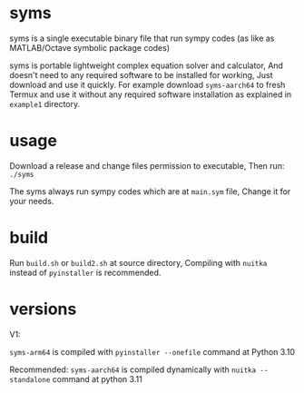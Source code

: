 # syms
syms is a single executable binary file that run sympy codes (as like as MATLAB/Octave symbolic package codes)

syms is portable lightweight complex equation solver and calculator, And doesn't need to any required software to be installed for working, Just download and use it quickly. For example download `syms-aarch64` to fresh Termux and use it without any required software installation as explained in `example1` directory.

# usage
Download a release and change files permission to executable, Then run:
`./syms`

The syms always run sympy codes which are at `main.sym` file, Change it for your needs.

# build
Run `build.sh` or `build2.sh` at source directory, Compiling with `nuitka` instead of `pyinstaller` is recommended.

# versions

V1:

`syms-arm64` is compiled with `pyinstaller --onefile` command at Python 3.10

Recommended: `syms-aarch64` is compiled dynamically with `nuitka --standalone` command at python 3.11
